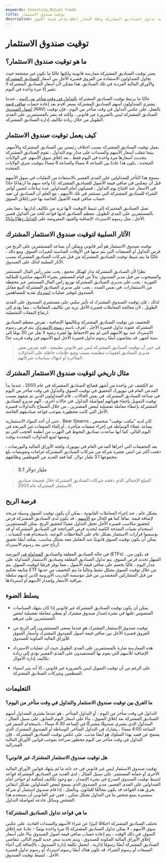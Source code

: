 ```yaml
---
keywords: Investing,Mutual Funds
title: توقيت صندوق الاستثمار
description: توقيت الصناديق المشتركة هو ممارسة تداول الصناديق المشتركة وفقًا لأسعار إغلاق صافي قيمة الأصول (NAV) مقابل أسعار التجارة لتحقيق أرباح قصيرة الأجل.
---
```


# توقيت صندوق الاستثمار
## ما هو توقيت صندوق الاستثمار؟

يعتبر توقيت الصناديق المشتركة ممارسة قانونية ولكنها غالبًا ما تكون غير مشجعة حيث يحاول المتداولون الاستفادة من الفروق قصيرة الأجل بين أسعار [الصناديق المشتركة](/mutualfund) والأوراق المالية الفردية في تلك الصناديق. هذا ممكن لأن أسعار الصناديق المشتركة لا تتغير إلا مرة واحدة في اليوم.

غالبًا ما يرتبط توقيت الصناديق المشتركة [بالتداول في وقت متأخر من اليوم](/latedaytrading) ، عندما يشتري المتداولون أسهم الصناديق المشتركة بسعر أقدم بعد إعادة حساب [صافي قيمة أصول الصندوق](/nav) (NAV) بالفعل. على عكس التداول في وقت متأخر من اليوم ، فإن توقيت الصناديق المشتركة ليس بالضرورة غير قانوني ، ولكنه قد يضر بالمستثمرين على المدى الطويل من خلال زيادة تكاليف إدارة الصناديق المشتركة.

## كيف يعمل توقيت صندوق الاستثمار

يعمل توقيت الصناديق المشتركة بسبب اختلاف رئيسي بين الصناديق المشتركة والأسهم. بينما تتقلب أسعار الأسهم والسندات على مدار يوم التداول ، تقوم الصناديق المشتركة بتحديث أسعارها مرة واحدة في اليوم فقط ، بعد إغلاق سوق الأسهم. في الولايات المتحدة ، يكون هذا عادةً بين الساعة 4 مساءً والساعة 6 مساءً بتوقيت شرق الولايات المتحدة.

يسمح هذا التأخر للمتداولين على المدى القصير بالاستفادة من التقلبات في سوق الأسهم قبل أن تنعكس في صافي قيمة الأصول للصناديق المشتركة. إذا واجه سهم ما ارتفاعًا حادًا في الأسعار عند افتتاح يوم التداول ، فسيكون أمام المتداولين عدة ساعات لتعيين أوامر الشراء للصناديق المشتركة التي تستثمر في تلك الأسهم ، مع العلم أن الصناديق لن تعيد حساب صافي قيمة الأصول الخاصة بها حتى إغلاق السوق.

تميل الصناديق المشتركة إلى تثبيط التوقيت لأنها تزيد من تكاليف إدارتها ، مما يضر بالمستثمرين على المدى الطويل. معظم الصناديق لديها قواعد للحد من التداول قصير الأجل ، مثل رسوم الاسترداد الإضافية والقيود المفروضة على [التداول ذهابًا وإيابًا](/round-triptrades).

## الآثار السلبية لتوقيت صندوق الاستثمار المشترك

توقيت صندوق الاستثمار هو أمر قانوني ويمكن أن يساعد المستثمرين على الربح من فرص التداول أو الصفقات التي يتم سنها في الأوقات المناسبة لتغيرات السوق. ومع ذلك ، غالبًا ما يتم تثبيط توقيت الصناديق المشتركة من قبل شركات الصناديق المشتركة بسبب الآثار السلبية لذلك على الصندوق.

نظرًا لأن الصناديق المشتركة تدار كهيكل مجمع ، يجب نشر رأس المال المستثمر والمسحوب من قبل مدير الصندوق. بدلاً من قيام المستثمر بشراء الأسهم مباشرة للملكية الفورية ، يجب على مديري الصناديق المشتركة توزيع رأس المال المستثمر عبر محفظة من الاستثمارات. في نفس الصدد ، يجب على مديري الصناديق المشتركة البيع مقابل الصندوق لتوفير عمليات [استرداد](/redemption) نقدية للمساهمين.

لذلك ، فإن توقيت الصندوق المشترك له تأثير سلبي على مستثمري الصندوق على المدى الطويل ، لأن معالجة المعاملات قصيرة الأجل تزيد من تكاليف المعاملات ، مما يؤدي إلى ارتفاع النفقات التشغيلية.

للتخفيف من توقيت الصناديق المشتركة وتكاليفها الإضافية ، تفرض معظم الصناديق المشتركة عقوبة تداول قصيرة الأجل ، تُعرف باسم [رسوم الاسترداد](/redemptionfee). يتم فرض رسوم الاسترداد عند بيع الأسهم التي لم يتم الاحتفاظ بها لفترة زمنية لا تقل عن 30 يومًا إلى ستة أشهر. قد يتقاضون أيضًا رسوم تداول قصيرة الأجل لبيع الأسهم في وقت قريب جدًا.

> في حين أن توقيت الصناديق المشتركة ليس غير قانوني بطبيعته ، فقد تعرض بعض مديري الصناديق لعقوبات تنظيمية بسبب وضع علامات خاطئة على التداولات المتأخرة أو انتهاك سياسات شركاتهم.

>

## مثال تاريخي لتوقيت صندوق الاستثمار المشترك

تم الكشف عن واحدة من أشهر فضائح الصناديق المشتركة في عام 2003 ، عندما بدأ المدعي العام في نيويورك التحقيق في توقيت السوق والتداول في وقت متأخر من اليوم في صناعة الصناديق المشتركة. في بعض الحالات ، قام المتداولون الذين تم منعهم بسبب توقيت التمويل بإخفاء هوياتهم لمواصلة التداول. في حالات أخرى ، اتُهم مديرو الصناديق المشتركة بإعطاء معاملة تفضيلية لبعض المشترين ، من خلال السماح بالتداولات قصيرة الأجل التي كانت محظورة بموجب قواعد صناديقهم الخاصة.

حتى أن أحد البنوك الاستثمارية ، Bear Stearns ، كان لديه "مكتب توقيت" متخصص يساعد عملاء الوساطة في إجراء صفقات متأخرة ، أو إلغاء الصفقات غير المربحة في اليوم التالي. كما أنها ساعدت صناديق التحوط في التهرب من أنظمة الحجب التي تم وضعها لمنع التداولات المحددة بوقت.

بعد التحقيقات التي أجراها المدعي العام في نيويورك ولجنة الأوراق المالية والبورصات ، دفعت أكثر من اثنتي عشرة شركة من شركات الصناديق المشتركة غرامات وتعويضات بلغ مجموعها 3.1 مليار دولار. كما فقد العديد من الموظفين وظائفهم.

> ### 3.1 مليار دولار

> المبلغ الإجمالي الذي دفعته شركات الصناديق المشتركة خلال فضيحة صناديق الاستثمار المشتركة عام 2003.

>

## فرصة الربح

بشكل عام ، عند إجراء المعاملات القانونية ، يمكن أن يكون توقيت السوق وسيلة مربحة لإضافة قيمة. تمامًا كما هو الحال مع [الأسهم](/stock) ، قد يكون لدى الصناديق المشتركة فرص لتحقيق مكاسب قصيرة الأجل تجعل التداول مفيدًا لتحقيق الربح. يمكن للمستثمرين استخدام تقنيات النمذجة الكمية لتحديد فرص المراجحة في الصناديق المشتركة أو قد يؤسسوا قرارات الاستثمار بشكل عام على الملاحظات النوعية. باستخدام هذه التقنيات ، يمكن أن يكون توقيت السوق قانونيًا عند التعامل معه بشكل مناسب. يمكنه أيضًا تحقيق أرباح حتى بعد رسوم الاسترداد.

في حالة الصناديق المغلقة والصناديق [المتداولة في](/etf) البورصة (ETFs) ، قد يكون من السهل تحديد فرص السوق. يتم تداول الصناديق المغلقة وصناديق الاستثمار المتداولة على مدار اليوم ، غالبًا بخصم على صافي قيمة الأصول ، مما يوفر فرصًا لتوقيت السوق. يتم متابعة تحكيم ETF من خلال توقيت السوق بشكل نشط وغالباً ما يتم التخفيف من حدتها من قبل المشاركين المعتمدين من قبل مؤسسة التدريب الأوروبية الذين لديهم سلطة مراقبة الأسعار وإصدار الأسهم أو استردادها.

## يسلط الضوء

- يمكن أن يكون توقيت الصناديق المشتركة غير قانوني إذا كان ينتهك السياسات المنصوص عليها في نشرة إصدار صندوق مشترك أو يعطي معاملة تفضيلية لبعض المستثمرين على غيرهم.

- توقيت صندوق الاستثمار المشترك هو عندما يسعى المستثمرون إلى الربح من الفروق قصيرة الأجل بين صافي قيمة أصول الصندوق المشترك وأسعار السوق للأوراق المالية المكونة للصندوق.

- هذه الممارسة ضارة بالمستثمرين على المدى الطويل حيث أن عمليات الاسترداد الإضافية للأسهم التي يقوم بها المستفيدون على المدى القصير تؤدي إلى زيادة تكاليف إدارة الأموال.

- على الرغم من أن توقيت التمويل ليس بالضرورة غير قانوني ، إلا أنه يثير استياء المنظمين وشركات الصناديق المشتركة.

## التعليمات

### ما الفرق بين توقيت صندوق الاستثمار والتداول في وقت متأخر من اليوم؟

التداول في وقت متأخر من اليوم ، أو التداول المتأخر ، هو عندما يشتري المتداول أسهم الصناديق المشتركة بعد إغلاق السوق ، بناءً على أسعار اليوم السابق. على سبيل المثال ، المتداول الذي يشتري صندوقًا مشتركًا في الساعة 4:30 مساءً ، باستخدام السعر في الساعة 4:00 مساءً ، يشارك في التداول المتأخر. الوساطة أو الصندوق المشترك الذي يسمح عن قصد بهذا السلوك هو أيضًا مذنب. على عكس توقيت الصناديق المشتركة ، فإن التداول في وقت متأخر من اليوم محظور صراحة بموجب قوانين الأوراق المالية الفيدرالية.

### هل توقيت صندوق الاستثمار المشترك غير قانوني؟

توقيت صندوق الاستثمار ليس غير قانوني في حد ذاته ما لم ينتهك قوانين الأوراق المالية الأخرى أو حماية المستثمر. على سبيل المثال ، لدى العديد من الصناديق المشتركة قواعد لتثبيط توقيت الصندوق المدرج في نشرة الإصدار ، مع وجود تكاليف إضافية أو حواجز أمام المتداولين على المدى القصير. مدير الصندوق الذي يسمح لبعض المتداولين بشكل انتقائي بخرق هذه القواعد قد يكون مخالفًا للقانون. وبالمثل ، إذا قام صندوق استثمار أو شركة سمسرة بمنع شخص ما من التداول بشكل متكرر ، فمن غير القانوني أن يستخدم هذا الشخص وسائل خادعة لمواصلة التداول.

### ما هي قواعد تداول الصناديق المشتركة؟

تختلف الصناديق المشتركة اختلافًا كبيرًا عن شراء الأسهم والسندات العادية. على عكس سوق الأسهم ، لا يمكن تداول الصناديق المشتركة إلا مرة واحدة يوميًا - عادةً عند إغلاق السوق. في ذلك الوقت ، يتم إعادة حساب صافي قيمة أصول الصندوق بناءً على أسعار إغلاق الأوراق المالية المكونة للصندوق ، ويتم تحديد سعر جديد لليوم التالي. تتقاضى الصناديق المشتركة أيضًا رسومًا إدارية ، لتحمل تكلفة إدارة الصندوق ، بالإضافة إلى أعباء المبيعات أو رسوم الشراء. قد تكون هناك أيضًا رسوم استرداد أو رسوم تداول قصيرة الأجل ، لتثبيط توقيت الصندوق.

